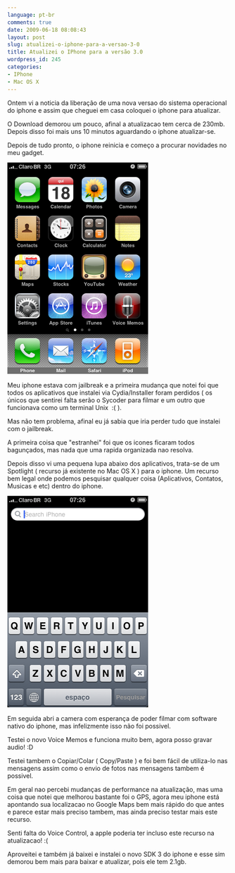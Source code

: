 ```yaml
---
language: pt-br
comments: true
date: 2009-06-18 08:08:43
layout: post
slug: atualizei-o-iphone-para-a-versao-3-0
title: Atualizei o IPhone para a versão 3.0
wordpress_id: 245
categories:
- IPhone
- Mac OS X
---
```


Ontem vi a noticia da liberação de uma nova versao do sistema operacional do iphone e assim que cheguei em casa coloquei o iphone para atualizar.

O Download demorou um pouco, afinal a atualizacao tem cerca de 230mb. Depois disso foi mais uns 10 minutos aguardando o iphone atualizar-se.

Depois de tudo pronto, o iphone reinicia e começo a procurar novidades no meu gadget.

![IMG_0169](/images/2009/06/IMG_01691.png)

Meu iphone estava com jailbreak e a primeira mudança que notei foi que todos os aplicativos que instalei via Cydia/Installer foram perdidos ( os únicos que sentirei falta serão o Sycoder para filmar e um outro que funcionava como um terminal Unix  :( ).

Mas não tem problema, afinal eu já sabia que iria perder tudo que instalei com o jailbreak.

A primeira coisa que "estranhei" foi que os icones ficaram todos bagunçados, mas nada que uma rapida organizada nao resolva.

Depois disso vi uma pequena lupa abaixo dos aplicativos, trata-se de um Spotlight ( recurso já existente no Mac OS X ) para o iphone. Um recurso bem legal onde podemos pesquisar qualquer coisa (Aplicativos, Contatos, Musicas e etc) dentro do iphone.

![IMG_0168](/images/2009/06/IMG_0168.png)

Em seguida abri a camera com esperança de poder filmar com software nativo do iphone, mas infelizmente isso não foi possivel.

Testei o novo Voice Memos e funciona muito bem, agora posso gravar audio! :D

Testei tambem o Copiar/Colar ( Copy/Paste ) e foi bem fácil de utiliza-lo nas mensagens assim como o envio de fotos nas mensagens tambem é possivel.

Em geral nao percebi mudanças de performance na atualização, mas uma coisa que notei que melhorou bastante foi o GPS, agora meu iphone está apontando sua localizacao no Google Maps bem mais rápido do que antes e parece estar mais preciso tambem, mas ainda preciso testar mais este recurso.

Senti falta do Voice Control, a apple poderia ter incluso este recurso na atualizacao! :(

Aproveitei e também já baixei e instalei o novo SDK 3 do iphone e esse sim demorou bem mais para baixar e atualizar, pois ele tem 2.1gb.